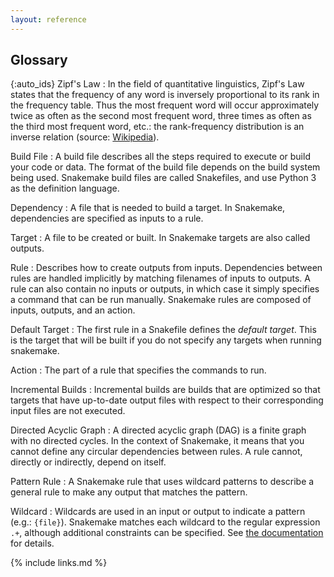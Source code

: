 ```yaml
---
layout: reference
---
```


## Glossary

{:auto_ids}
Zipf's Law
: In the field of quantitative linguistics, Zipf's Law states that the
frequency of any word is inversely proportional to its rank in the frequency
table. Thus the most frequent word will occur approximately twice as often as
the second most frequent word, three times as often as the third most
frequent word, etc.: the rank-frequency distribution is an inverse relation
(source: [Wikipedia][zipf]).

Build File
: A build file describes all the steps required to execute or build your code or data.
The format of the build file depends on the build system being used. Snakemake build files are called Snakefiles, and use Python 3 as the definition language.

Dependency
: A file that is needed to build a target. In Snakemake, dependencies are
specified as inputs to a rule.

Target
: A file to be created or built. In Snakemake targets are also called outputs.

Rule
: Describes how to create outputs from inputs. Dependencies between rules are handled
implicitly by matching filenames of inputs to outputs. A rule can also contain no inputs or outputs, in which case it simply specifies a command that can be run manually.
Snakemake rules are composed of inputs, outputs, and an action.

Default Target
: The first rule in a Snakefile defines the *default target*. This is the target
that will be built if you do not specify any targets when running snakemake.

Action
: The part of a rule that specifies the commands to run.

Incremental Builds
: Incremental builds are builds that are optimized so that targets that have
up-to-date output files with respect to their corresponding input files are
not executed.

Directed Acyclic Graph
: A directed acyclic graph (DAG) is a finite graph with no directed cycles.
In the context of Snakemake, it means that you cannot define any circular
dependencies between rules. A rule cannot, directly or indirectly, depend on
itself.

Pattern Rule
: A Snakemake rule that uses wildcard patterns to describe a general rule to
make any output that matches the pattern.

Wildcard
: Wildcards are used in an input or output to indicate a pattern (e.g.: `{file}`).
Snakemake matches each wildcard to the regular expression `.+`, although additional
constraints can be specified. See [the documentation][docs-wildcard] for details.

{% include links.md %}

[zipf]: https://en.wikipedia.org/wiki/Zipf%27s_law
[docs-wildcard]: https://snakemake.readthedocs.io/en/stable/snakefiles/rules.html#wildcards